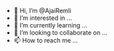 - 👋 Hi, I’m @AjaiRemli
- 👀 I’m interested in ...
- 🌱 I’m currently learning ...
- 💞️ I’m looking to collaborate on ...
- 📫 How to reach me ...

<!---
AjaiRemli/AjaiRemli is a ✨ special ✨ repository because its `README.md` (this file) appears on your GitHub profile.
You can click the Preview link to take a look at your changes.
--->
